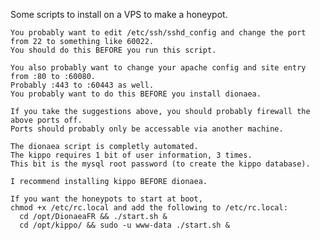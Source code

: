 Some scripts to install on a VPS to make a honeypot.

	You probably want to edit /etc/ssh/sshd_config and change the port from 22 to something like 60022.
	You should do this BEFORE you run this script.

	You also probably want to change your apache config and site entry from :80 to :60080.
	Probably :443 to :60443 as well.
	You probably want to do this BEFORE you install dionaea.

	If you take the suggestions above, you should probably firewall the above ports off.
	Ports should probably only be accessable via another machine.

	The dionaea script is completly automated.
	The kippo requires 1 bit of user information, 3 times.
	This bit is the mysql root password (to create the kippo database).

	I recommend installing kippo BEFORE dionaea.

	If you want the honeypots to start at boot,
	chmod +x /etc/rc.local and add the following to /etc/rc.local:
	  cd /opt/DionaeaFR && ./start.sh &
	  cd /opt/kippo/ && sudo -u www-data ./start.sh &
